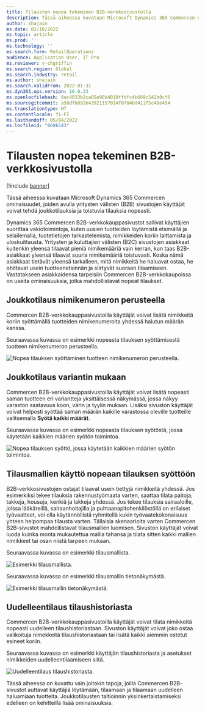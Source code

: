 ```yaml
---
title: Tilausten nopea tekeminen B2B-verkkosivustolla
description: Tässä aiheessa kuvataan Microsoft Dynamics 365 Commercen ominaisuudet, joiden avulla yritysten välisten (B2B) sivustojen käyttäjät voivat tehdä joukkotilauksia ja toistuvia tilauksia nopeasti.
author: shajain
ms.date: 02/16/2022
ms.topic: article
ms.prod: ''
ms.technology: ''
ms.search.form: RetailOperations
audience: Application User, IT Pro
ms.reviewer: v-chgriffin
ms.search.region: Global
ms.search.industry: retail
ms.author: shajain
ms.search.validFrom: 2022-01-31
ms.dyn365.ops.version: 10.0.23
ms.openlocfilehash: 8ac4833b2ca05e90b4019ffdfc4b669c542b0cf6
ms.sourcegitcommit: a58dfb892e43921157014f0784bd411f5c40e454
ms.translationtype: HT
ms.contentlocale: fi-FI
ms.lasthandoff: 05/04/2022
ms.locfileid: "8686543"
---
```

# <a name="place-b2b-website-orders-quickly"></a>Tilausten nopea tekeminen B2B-verkkosivustolla

[!include [banner](../../includes/banner.md)]

Tässä aiheessa kuvataan Microsoft Dynamics 365 Commercen ominaisuudet, joiden avulla yritysten välisten (B2B) sivustojen käyttäjät voivat tehdä joukkotilauksia ja toistuvia tilauksia nopeasti.

Dynamics 365 Commercen B2B-verkkokauppasivustot sallivat käyttäjien suorittaa vakiotoimintoja, kuten uusien tuotteiden löytämistä etsimällä ja selailemalla, tuotetietojen tarkastelemista, nimikkeiden koriin laittamista ja uloskuittausta. Yritysten ja kuluttajien välisten (B2C) sivustojen asiakkaat kuitenkin yleensä tilaavat pieniä nimikemääriä vain kerran, kun taas B2B-asiakkaat yleensä tilaavat suuria nimikemääriä toistuvasti. Koska nämä asiakkaat tietävät yleensä tarkalleen, mitä nimikkeitä he haluavat ostaa, he ohittavat usein tuotteenetsinnän ja siirtyvät suoraan tilaamiseen. Vastatakseen asiakkaidensa tarpeisiin Commercen B2B-verkkokaupoissa on useita ominaisuuksia, jotka mahdollistavat nopeat tilaukset.

## <a name="bulk-order-by-item-number"></a>Joukkotilaus nimikenumeron perusteella

Commercen B2B-verkkokauppasivustoilla käyttäjät voivat lisätä nimikkeitä koriin syöttämällä tuotteiden nimikenumeroita yhdessä halutun määrän kanssa.

Seuraavassa kuvassa on esimerkki nopeasta tilauksen syöttämisestä tuotteen nimikenumeron perusteella.

![Nopea tilauksen syöttäminen tuotteen nimikenumeron perusteella.](../media/QuickAddByItem.png)

## <a name="bulk-order-by-variant"></a>Joukkotilaus variantin mukaan

Commercen B2B-verkkokauppasivustoilla käyttäjät voivat lisätä nopeasti saman tuotteen eri variantteja yksittäisessä näkymässä, jossa näkyy varaston saatavuus koon, värin ja tyylin mukaan. Lisäksi sivuston käyttäjät voivat helposti syöttää saman määrän kaikille varastossa oleville tuotteille valitsemalla **Syötä kaikki määrät**.

Seuraavassa kuvassa on esimerkki nopeasta tilauksen syötöstä, jossa käytetään kaikkien määrien syötön toimintoa.

![Nopea tilauksen syöttö, jossa käytetään kaikkien määrien syötön toimintoa.](../media/MatrixView.png)

## <a name="use-order-templates-for-quick-order-entry"></a>Tilausmallien käyttö nopeaan tilauksen syöttöön

B2B-verkkosivustojen ostajat tilaavat usein tiettyjä nimikkeitä yhdessä. Jos esimerkiksi tekee tilauksia rakennustyömaata varten, saattaa tilata paitoja, takkeja, housuja, kenkiä ja lakkeja yhdessä. Jos tekee tilauksia sairaaloille, joissa lääkäreillä, sairaanhoitajilla ja puhtaanapitohenkilöstöllä on erilaiset työvaatteet, voi olla käytännöllistä ryhmitellä kukin työvaatekokonaisuus yhteen helpompaa tilausta varten. Tällaisia skenaarioita varten Commercen B2B-sivustot mahdollistavat tilausmallien luomisen. Sivuston käyttäjät voivat luoda kuinka monta mukautettua mallia tahansa ja tilata sitten kaikki mallien nimikkeet tai osan niistä tarpeen mukaan.

Seuraavassa kuvassa on esimerkki tilausmallista.

![Esimerkki tilausmallista.](../media/OrderTemplateHeader.png)

Seuraavassa kuvassa on esimerkki tilausmallin tietonäkymästä.

![Esimerkki tilausmallin tietonäkymästä.](../media/OrderTemplateLines.png)

## <a name="reorder-from-order-history"></a>Uudelleentilaus tilaushistoriasta

Commercen B2B-verkkokauppasivustoilla käyttäjät voivat tilata nimikkeitä nopeasti uudelleen tilaushistoriastaan. Sivuston käyttäjät voivat joko ostaa valikoituja nimekkeitä tilaushistoriastaan tai lisätä kaikki aiemmin ostetut esineet koriin.

Seuraavassa kuvassa on esimerkki käyttäjän tilaushistoriasta ja asetukset nimikkeiden uudelleentilaamiseen siitä.

![Uudelleentilaus tilaushistoriasta.](../media/Reorder.png)

Tässä aiheessa on kuvattu vain joitakin tapoja, joilla Commercen B2B-sivustot auttavat käyttäjiä löytämään, tilaamaan ja tilaamaan uudelleen haluamiaan tuotteita. Joukkotilausten taltioinnin yksinkertaistamiseksi edelleen on kehitteillä lisää ominaisuuksia.
